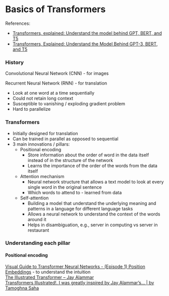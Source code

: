 # Basics of Transformers

References:

* [Transformers, explained: Understand the model behind GPT, BERT, and T5](https://www.youtube.com/watch?v=SZorAJ4I-sA)
* [Transformers, Explained: Understand the Model Behind GPT-3, BERT, and T5](https://daleonai.com/transformers-explained)

### History

Convolutional Neural Network (CNN) - for images

Recurrent Neural Network (RNN) - for translation

* Look at one word at a time sequentially
* Could not retain long context
* Susceptible to vanishing / exploding gradient problem
* Hard to parallelize

### Transformers

* Initially designed for translation
* Can be trained in parallel as opposed to sequential
* 3 main innovations / pillars:
  * Positional encoding
    * Store information about the order of word in the data itself instead of in the structure of the network
    * Learns the importance of the order of the words from the data itself
  * Attention mechanism
    * Neural network structure that allows a text model to look at every single word in the original sentence
    * Which words to attend to - learned from data
  * Self-attention
    * Building a model that understand the underlying meaning and patterns in a language for different language tasks
    * Allows a neural network to understand the context of the words around it
    * Helps in disambiguation, e.g., server in computing vs server in restaurant

### Understanding each pillar

#### Positional encoding

[Visual Guide to Transformer Neural Networks - (Episode 1) Position Embeddings](https://www.youtube.com/watch?v=dichIcUZfOw) - to understand the intuition\
[The Illustrated Transformer – Jay Alammar](https://jalammar.github.io/illustrated-transformer/)\
[Transformers Illustrated!. I was greatly inspired by Jay Alammar’s… | by Tamoghna Saha](https://tamoghnasaha-22.medium.com/transformers-illustrated-5c9205a6c70f)
